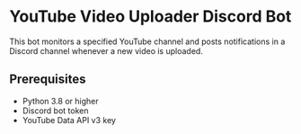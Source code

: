 # YouTube Video Uploader Discord Bot

This bot monitors a specified YouTube channel and posts notifications in a Discord channel whenever a new video is uploaded.

## Prerequisites

- Python 3.8 or higher
- Discord bot token
- YouTube Data API v3 key
